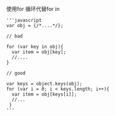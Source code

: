 使用for 循环代替for in

    '''javascript
    var obj = {/*....*/};

    // bad

    for (var key in obj){
      var item = obj[key];
      //....
    }

    // good

    var keys = object.keys(obj);
    for (var i = 0; i < keys.length; i++){
      var item = obj[keys[i]];
      //...
     }
    '''

